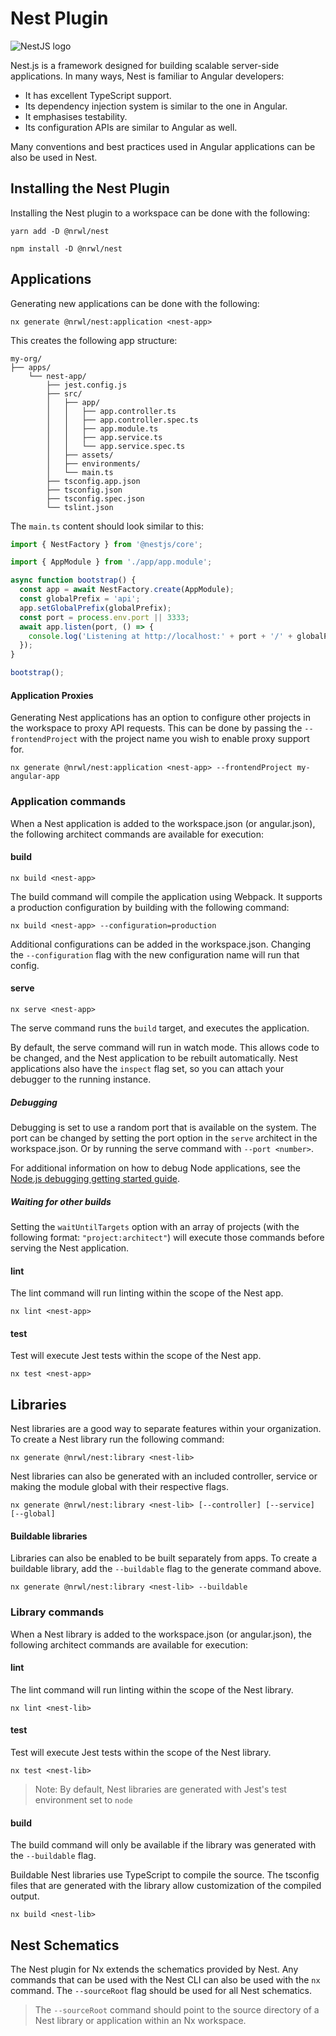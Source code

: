 # Nest Plugin

![NestJS logo](/shared/nest-logo.png)

Nest.js is a framework designed for building scalable server-side applications. In many ways, Nest is familiar to Angular developers:

- It has excellent TypeScript support.
- Its dependency injection system is similar to the one in Angular.
- It emphasises testability.
- Its configuration APIs are similar to Angular as well.

Many conventions and best practices used in Angular applications can be also be used in Nest.

## Installing the Nest Plugin

Installing the Nest plugin to a workspace can be done with the following:

```shell script
yarn add -D @nrwl/nest
```

```shell script
npm install -D @nrwl/nest
```

## Applications

Generating new applications can be done with the following:

```shell script
nx generate @nrwl/nest:application <nest-app>
```

This creates the following app structure:

```treeview
my-org/
├── apps/
    └── nest-app/
        ├── jest.config.js
        ├── src/
        │   ├── app/
        │   │   ├── app.controller.ts
        │   │   ├── app.controller.spec.ts
        │   │   ├── app.module.ts
        │   │   ├── app.service.ts
        │   │   └── app.service.spec.ts
        │   ├── assets/
        │   ├── environments/
        │   └── main.ts
        ├── tsconfig.app.json
        ├── tsconfig.json
        ├── tsconfig.spec.json
        └── tslint.json
```

The `main.ts` content should look similar to this:

```typescript
import { NestFactory } from '@nestjs/core';

import { AppModule } from './app/app.module';

async function bootstrap() {
  const app = await NestFactory.create(AppModule);
  const globalPrefix = 'api';
  app.setGlobalPrefix(globalPrefix);
  const port = process.env.port || 3333;
  await app.listen(port, () => {
    console.log('Listening at http://localhost:' + port + '/' + globalPrefix);
  });
}

bootstrap();
```

#### Application Proxies

Generating Nest applications has an option to configure other projects in the workspace to proxy API requests. This can be done by passing the `--frontendProject` with the project name you wish to enable proxy support for.

```shell script
nx generate @nrwl/nest:application <nest-app> --frontendProject my-angular-app
```

### Application commands

When a Nest application is added to the workspace.json (or angular.json), the following architect commands are available for execution:

#### build

```shell script
nx build <nest-app>
```

The build command will compile the application using Webpack. It supports a production configuration by building with the following command:

```shell script
nx build <nest-app> --configuration=production
```

Additional configurations can be added in the workspace.json. Changing the `--configuration` flag with the new configuration name will run that config.

#### serve

```shell script
nx serve <nest-app>
```

The serve command runs the `build` target, and executes the application.

By default, the serve command will run in watch mode. This allows code to be changed, and the Nest application to be rebuilt automatically.
Nest applications also have the `inspect` flag set, so you can attach your debugger to the running instance.

##### Debugging

Debugging is set to use a random port that is available on the system. The port can be changed by setting the port option in the `serve` architect in the workspace.json. Or by running the serve command with `--port <number>`.

For additional information on how to debug Node applications, see the [Node.js debugging getting started guide](https://nestjs.org/en/docs/guides/debugging-getting-started/#inspector-clients).

##### Waiting for other builds

Setting the `waitUntilTargets` option with an array of projects (with the following format: `"project:architect"`) will execute those commands before serving the Nest application.

#### lint

The lint command will run linting within the scope of the Nest app.

```shell script
nx lint <nest-app>
```

#### test

Test will execute Jest tests within the scope of the Nest app.

```shell script
nx test <nest-app>
```

## Libraries

Nest libraries are a good way to separate features within your organization. To create a Nest library run the following command:

```shell script
nx generate @nrwl/nest:library <nest-lib>
```

Nest libraries can also be generated with an included controller, service or making the module global with their respective flags.

```shell script
nx generate @nrwl/nest:library <nest-lib> [--controller] [--service] [--global]

```

#### Buildable libraries

Libraries can also be enabled to be built separately from apps. To create a buildable library, add the `--buildable` flag to the generate command above.

```shell script
nx generate @nrwl/nest:library <nest-lib> --buildable
```

### Library commands

When a Nest library is added to the workspace.json (or angular.json), the following architect commands are available for execution:

#### lint

The lint command will run linting within the scope of the Nest library.

```shell script
nx lint <nest-lib>
```

#### test

Test will execute Jest tests within the scope of the Nest library.

```shell script
nx test <nest-lib>
```

> Note: By default, Nest libraries are generated with Jest's test environment set to `node`

#### build

The build command will only be available if the library was generated with the `--buildable` flag.

Buildable Nest libraries use TypeScript to compile the source. The tsconfig files that are generated with the library allow customization of the compiled output.

```shell script
nx build <nest-lib>
```

## Nest Schematics

The Nest plugin for Nx extends the schematics provided by Nest. Any commands that can be used with the Nest CLI can also be used with the `nx` command. The `--sourceRoot` flag should be used for all Nest schematics.

> The `--sourceRoot` command should point to the source directory of a Nest library or application within an Nx workspace.
